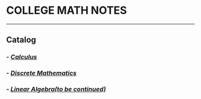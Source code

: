 # COLLEGE MATH NOTES 
---
## Catalog
### - [***Calculus***](https://github.com/CZhang666/MATH/blob/master/Calculus/README.md)
### - [***Discrete Mathematics***](https://github.com/CZhang666/MATH/blob/master/Discrete%20Mathematics/README.md)
### - [***Linear Algebra(to be continued)***]()

